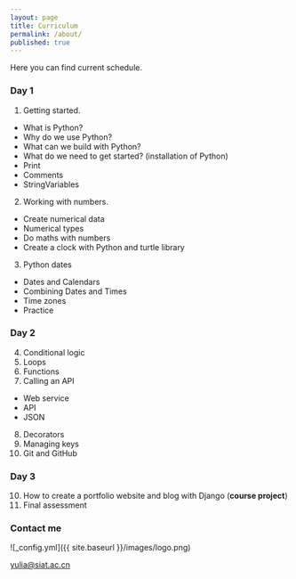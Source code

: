 ```yaml
---
layout: page
title: Curriculum
permalink: /about/
published: true
---
```

Here you can find current schedule.

### Day 1

1. Getting started.
- What is Python?
- Why do we use Python?
- What can we build with Python?
- What do we need to get started? (installation of Python)
- Print
- Comments
- StringVariables

2. Working with numbers.
- Create numerical data
- Numerical types
- Do maths with numbers
- Create a clock with Python and turtle library

3. Python dates
- Dates and Calendars
- Combining Dates and Times
- Time zones
- Practice

### Day 2

4. Conditional logic
5. Loops
6. Functions
7. Calling an API
- Web service
- API
- JSON

8. Decorators
9. Managing keys
10. Git and GitHub

### Day 3

10. How to create a portfolio website and blog with Django (**course project**)
11. Final assessment


### Contact me

![_config.yml]({{ site.baseurl }}/images/logo.png)

[yulia@siat.ac.cn](mailto:yulia@siat.ac.cn)

